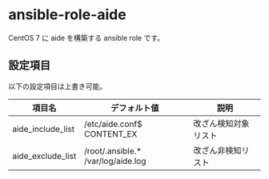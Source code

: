 # ansible-role-aide

CentOS 7 に aide を構築する ansible role です。

## 設定項目

以下の設定項目は上書き可能。

項目名            |デフォルト値               |説明
------------------|---------------------------|------------------------------
aide_include_list |/etc/aide.conf$  CONTENT_EX|改ざん検知対象リスト
aide_exclude_list |/root/\.ansible.*</br>/var/log/aide.log|改ざん非検知リスト

